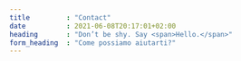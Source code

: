 ```yaml
---
title         : "Contact"
date          : 2021-06-08T20:17:01+02:00
heading       : "Don’t be shy. Say <span>Hello.</span>"
form_heading  : "Come possiamo aiutarti?"
---
```


